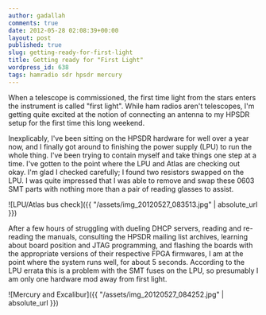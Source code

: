 ```yaml
---
author: gadallah
comments: true
date: 2012-05-28 02:08:39+00:00
layout: post
published: true
slug: getting-ready-for-first-light
title: Getting ready for "First Light"
wordpress_id: 638
tags: hamradio sdr hpsdr mercury
---
```


When a telescope is commissioned, the first time light from the stars enters the instrument is called "first light". While ham radios aren't telescopes, I'm getting quite excited at the notion of connecting an antenna to my HPSDR setup for the first time this long weekend.

Inexplicably, I've been sitting on the HPSDR hardware for well over a year now, and I finally got around to finishing the power supply (LPU) to run the whole thing. I've been trying to contain myself and take things one step at a time. I've gotten to the point where the LPU and Atlas are checking out okay. I'm glad I checked carefully; I found two resistors swapped on the LPU. I was quite impressed that I was able to remove and swap these 0603 SMT parts with nothing more than a pair of reading glasses to assist.

![LPU/Atlas bus check]({{ "/assets/img_20120527_083513.jpg" | absolute_url }})

After a few hours of struggling with dueling DHCP servers, reading and re-reading the manuals, consulting the HPSDR mailing list archives, learning about board position and JTAG programming, and flashing the boards with the appropriate versions of their respective FPGA firmwares, I am at the point where the system runs well, for about 5 seconds. According to the LPU errata this is a problem with the SMT fuses on the LPU, so presumably I am only one hardware mod away from first light.

![Mercury and Excalibur]({{ "/assets/img_20120527_084252.jpg" | absolute_url }})

